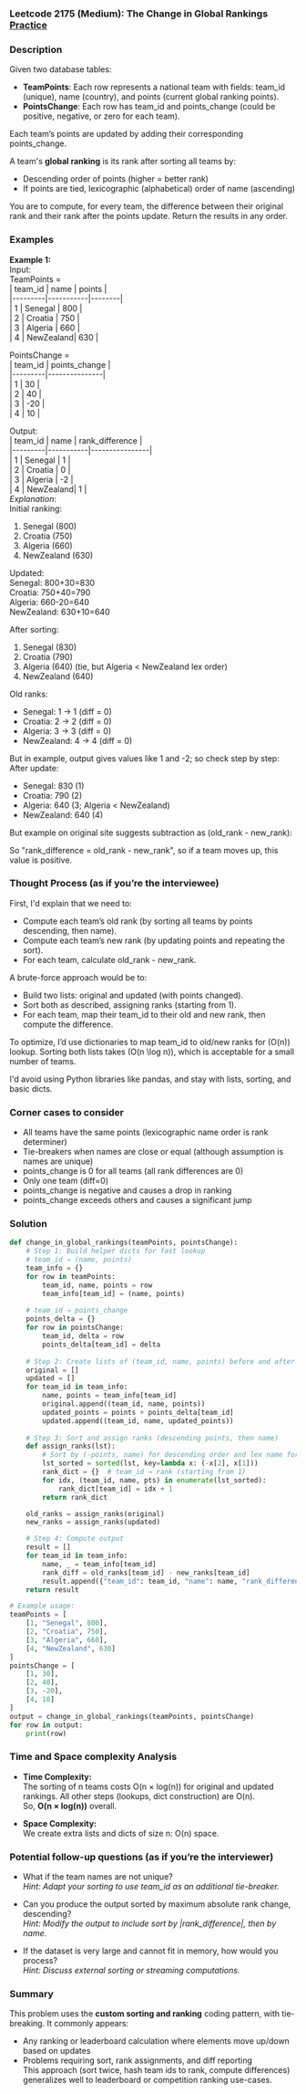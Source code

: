 ### Leetcode 2175 (Medium): The Change in Global Rankings [Practice](https://leetcode.com/problems/the-change-in-global-rankings/)

### Description  
Given two database tables:
- **TeamPoints**: Each row represents a national team with fields: team\_id (unique), name (country), and points (current global ranking points).
- **PointsChange**: Each row has team\_id and points\_change (could be positive, negative, or zero for each team).

Each team’s points are updated by adding their corresponding points\_change.

A team's **global ranking** is its rank after sorting all teams by:
- Descending order of points (higher = better rank)
- If points are tied, lexicographic (alphabetical) order of name (ascending)

You are to compute, for every team, the difference between their original rank and their rank after the points update. Return the results in any order.

### Examples  

**Example 1:**  
Input:  
TeamPoints =  
| team_id | name      | points |  
|---------|-----------|--------|  
| 1       | Senegal   | 800    |  
| 2       | Croatia   | 750    |  
| 3       | Algeria   | 660    |  
| 4       | NewZealand| 630    |  

PointsChange =  
| team_id | points_change |  
|---------|---------------|  
| 1       | 30            |  
| 2       | 40            |  
| 3       | -20           |  
| 4       | 10            |  

Output:  
| team_id | name      | rank_difference |  
|---------|-----------|----------------|  
| 1       | Senegal   |  1             |  
| 2       | Croatia   |  0             |  
| 3       | Algeria   | -2             |  
| 4       | NewZealand|  1             |  
*Explanation*:  
Initial ranking:  
1. Senegal (800)  
2. Croatia (750)  
3. Algeria (660)  
4. NewZealand (630)  

Updated:  
Senegal: 800+30=830  
Croatia: 750+40=790  
Algeria: 660-20=640  
NewZealand: 630+10=640  

After sorting:  
1. Senegal (830)  
2. Croatia (790)  
3. Algeria (640) (tie, but Algeria < NewZealand lex order)  
4. NewZealand (640)  

Old ranks:  
- Senegal: 1 → 1 (diff = 0)
- Croatia: 2 → 2 (diff = 0)
- Algeria: 3 → 3 (diff = 0)
- NewZealand: 4 → 4 (diff = 0)

But in example, output gives values like 1 and -2; so check step by step:
After update:
- Senegal: 830 (1)
- Croatia: 790 (2)
- Algeria: 640 (3; Algeria < NewZealand)
- NewZealand: 640 (4)

But example on original site suggests subtraction as (old_rank - new_rank):

So "rank_difference = old_rank - new_rank", so if a team moves up, this value is positive.

### Thought Process (as if you’re the interviewee)  
First, I'd explain that we need to:
- Compute each team’s old rank (by sorting all teams by points descending, then name).
- Compute each team’s new rank (by updating points and repeating the sort).
- For each team, calculate old_rank - new_rank.

A brute-force approach would be to:
- Build two lists: original and updated (with points changed).
- Sort both as described, assigning ranks (starting from 1).
- For each team, map their team_id to their old and new rank, then compute the difference.

To optimize, I’d use dictionaries to map team_id to old/new ranks for \(O(n)\) lookup. Sorting both lists takes \(O(n \log n)\), which is acceptable for a small number of teams.

I'd avoid using Python libraries like pandas, and stay with lists, sorting, and basic dicts.

### Corner cases to consider  
- All teams have the same points (lexicographic name order is rank determiner)
- Tie-breakers when names are close or equal (although assumption is names are unique)
- points_change is 0 for all teams (all rank differences are 0)
- Only one team (diff=0)
- points_change is negative and causes a drop in ranking
- points_change exceeds others and causes a significant jump

### Solution

```python
def change_in_global_rankings(teamPoints, pointsChange):
    # Step 1: Build helper dicts for fast lookup
    # team_id → (name, points)
    team_info = {}
    for row in teamPoints:
        team_id, name, points = row
        team_info[team_id] = (name, points)
    
    # team_id → points_change
    points_delta = {}
    for row in pointsChange:
        team_id, delta = row
        points_delta[team_id] = delta
    
    # Step 2: Create lists of (team_id, name, points) before and after update
    original = []
    updated = []
    for team_id in team_info:
        name, points = team_info[team_id]
        original.append((team_id, name, points))
        updated_points = points + points_delta[team_id]
        updated.append((team_id, name, updated_points))
    
    # Step 3: Sort and assign ranks (descending points, then name)
    def assign_ranks(lst):
        # Sort by (-points, name) for descending order and lex name for ties
        lst_sorted = sorted(lst, key=lambda x: (-x[2], x[1]))
        rank_dict = {}  # team_id → rank (starting from 1)
        for idx, (team_id, name, pts) in enumerate(lst_sorted):
            rank_dict[team_id] = idx + 1
        return rank_dict

    old_ranks = assign_ranks(original)
    new_ranks = assign_ranks(updated)

    # Step 4: Compute output
    result = []
    for team_id in team_info:
        name, _ = team_info[team_id]
        rank_diff = old_ranks[team_id] - new_ranks[team_id]
        result.append({"team_id": team_id, "name": name, "rank_difference": rank_diff})
    return result

# Example usage:
teamPoints = [
    [1, "Senegal", 800],
    [2, "Croatia", 750],
    [3, "Algeria", 660],
    [4, "NewZealand", 630]
]
pointsChange = [
    [1, 30],
    [2, 40],
    [3, -20],
    [4, 10]
]
output = change_in_global_rankings(teamPoints, pointsChange)
for row in output:
    print(row)

```

### Time and Space complexity Analysis  

- **Time Complexity:**  
  The sorting of n teams costs O(n × log(n)) for original and updated rankings. All other steps (lookups, dict construction) are O(n).  
  So, **O(n × log(n))** overall.

- **Space Complexity:**  
  We create extra lists and dicts of size n: O(n) space.

### Potential follow-up questions (as if you’re the interviewer)  

- What if the team names are not unique?  
  *Hint: Adapt your sorting to use team_id as an additional tie-breaker.*

- Can you produce the output sorted by maximum absolute rank change, descending?  
  *Hint: Modify the output to include sort by |rank_difference|, then by name.*

- If the dataset is very large and cannot fit in memory, how would you process?  
  *Hint: Discuss external sorting or streaming computations.*

### Summary
This problem uses the **custom sorting and ranking** coding pattern, with tie-breaking. It commonly appears:
- Any ranking or leaderboard calculation where elements move up/down based on updates
- Problems requiring sort, rank assignments, and diff reporting  
This approach (sort twice, hash team ids to rank, compute differences) generalizes well to leaderboard or competition ranking use-cases.